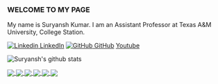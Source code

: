 ### WELCOME TO MY PAGE
My name is Suryansh Kumar. I am an Assistant Professor at Texas A&M University, College Station.<br>

[![Linkedin](https://i.stack.imgur.com/gVE0j.png) LinkedIn]() [![GitHub](https://i.stack.imgur.com/tskMh.png) GitHub](https://github.com/suryanshkumar) [Youtube](https://www.youtube.com/c/suryanshkumar)


![Suryansh's github stats](https://github-readme-stats-git-masterrstaa-rickstaa.vercel.app/api?username=suryanshkumar&show_icons=true&theme=tokyonight&hide=contribs,prs,issues)

<a href="https://github.com/suryanshkumar/online-joint-depthfusion-and-semantic">
  <!-- Change the `github-readme-stats.anuraghazra1.vercel.app` to `github-readme-stats.vercel.app`  -->
  <img align="center" src="https://github-readme-stats.anuraghazra1.vercel.app/api/pin/?username=suryanshkumar&repo=online-joint-depthfusion-and-semantic&theme=radical" />
</a>

<a href="https://github.com/suryanshkumar/KLTracker">
  <!-- Change the `github-readme-stats.anuraghazra1.vercel.app` to `github-readme-stats.vercel.app`  -->
  <img align="center" src="https://github-readme-stats.anuraghazra1.vercel.app/api/pin/?username=suryanshkumar&repo=KLTracker&theme=merko" />
</a>

<a href="https://github.com/suryanshkumar/Line-Segment-Detector">
  <!-- Change the `github-readme-stats.anuraghazra1.vercel.app` to `github-readme-stats.vercel.app`  -->
  <img align="center" src="https://github-readme-stats.anuraghazra1.vercel.app/api/pin/?username=suryanshkumar&repo=Line-Segment-Detector&theme=gruvbox" />
</a>    

<a href="https://github.com/suryanshkumar/Graph-Segmentation">
  <!-- Change the `github-readme-stats.anuraghazra1.vercel.app` to `github-readme-stats.vercel.app`  -->
  <img align="center" src="https://github-readme-stats.anuraghazra1.vercel.app/api/pin/?username=suryanshkumar&repo=Graph-Segmentation&theme=dark" />
</a>

<a href="https://github.com/suryanshkumar/Structure-from-Motion">
  <!-- Change the `github-readme-stats.anuraghazra1.vercel.app` to `github-readme-stats.vercel.app`  -->
  <img align="center" src="https://github-readme-stats.anuraghazra1.vercel.app/api/pin/?username=suryanshkumar&repo=Structure-from-Motion&theme=onedark" />
</a>    

<a href="https://github.com/suryanshkumar/Non-Rigid-Structure-from-Motion">
  <!-- Change the `github-readme-stats.anuraghazra1.vercel.app` to `github-readme-stats.vercel.app`  -->
  <img align="center" src="https://github-readme-stats.anuraghazra1.vercel.app/api/pin/?username=suryanshkumar&repo=Non-Rigid-Structure-from-Motion&theme=cobalt" />
</a>
